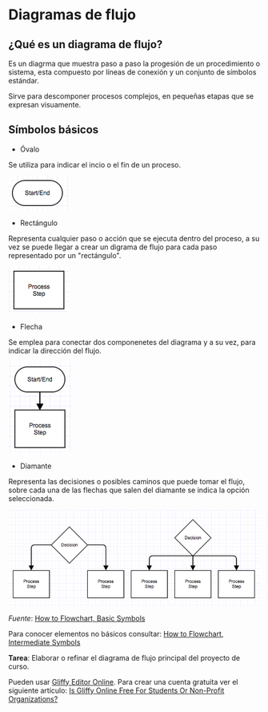 # Diagramas de flujo

## ¿Qué es un diagrama de flujo?

Es un diagrma que muestra paso a paso la progesión de un procedimiento o sistema, esta compuesto por líneas de conexión y un conjunto de símbolos estándar.

Sirve para descomponer procesos complejos, en pequeñas etapas que se expresan visuamente.

## Símbolos básicos

* Óvalo

Se utiliza para indicar el incio o el fin de un proceso.

![Flujo 1](https://raw.githubusercontent.com/daniels13ca/Ing_Software/master/images/Flujo1.webp)

* Rectángulo

Representa cualquier paso o acción que se ejecuta dentro del proceso, a su vez se puede llegar a crear un digrama de flujo para cada paso representado por un "rectángulo".

![Flujo 2](https://raw.githubusercontent.com/daniels13ca/Ing_Software/master/images/Flujo2.webp)

* Flecha

Se emplea para conectar dos componenetes del diagrama y a su vez, para indicar la dirección del flujo.

![Flujo 3](https://raw.githubusercontent.com/daniels13ca/Ing_Software/master/images/Flujo3.webp)

* Diamante

Representa las decisiones o posibles caminos que puede tomar el flujo, sobre cada una de las flechas que salen del diamante se indica la opción seleccionada.

![Flujo 4](https://raw.githubusercontent.com/daniels13ca/Ing_Software/master/images/Flujo4.webp)

*Fuente*: [How to Flowchart, Basic Symbols ](https://www.gliffy.com/blog/how-to-flowchart-basic-symbols-part-1-of-3)

Para conocer elementos no básicos consultar: [How to Flowchart, Intermediate Symbols](https://www.gliffy.com/blog/how-to-flowchart-intermediate-symbols-part-2-of-3?_ga=2.228145114.639248538.1556656561-2032736986.1554825395)

**Tarea**: Elaborar o refinar el diagrama de flujo principal del proyecto de curso.

Pueden usar [Gliffy Editor Online](https://go.gliffy.com/go/html5/launch?hsCtaTracking=57a4b16b-46e6-4890-9de4-b5dfb047d5dd%7C0ae87213-1405-4c2b-99b9-ca899f2e8672). Para crear una cuenta gratuita ver el siguiente artículo: [Is Gliffy Online Free For Students Or Non-Profit Organizations?](https://support.gliffy.com/hc/en-us/articles/217895678)

